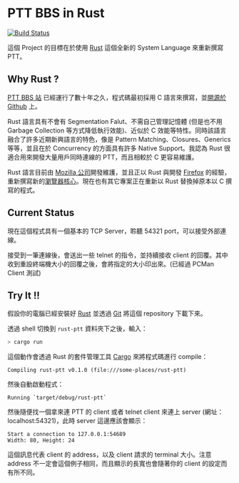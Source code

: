 # PTT BBS in Rust

[![Build Status](https://travis-ci.org/SLMT/rust-ptt.svg?branch=master)](https://travis-ci.org/SLMT/rust-ptt)

這個 Project 的目標在於使用 [Rust][3] 這個全新的 System Language 來重新撰寫 PTT。

## Why Rust ?

[PTT BBS 站][1] 已經運行了數十年之久，程式碼最初採用 C 語言來撰寫，並[開源於 Github][2] 上。

Rust 語言具有不會有 Segmentation Falut、不需自己管理記憶體 (但是也不用 Garbage Collection 等方式降低執行效能)、近似於 C 效能等特性。同時該語言融合了許多近期新興語言的特色，像是 Pattern Matching、Closures、Generics 等等，並且在於 Concurrency 的方面具有許多 Native Support。我認為 Rust 很適合用來開發大量用戶同時連線的 PTT，而且相較於 C 更容易維護。

Rust 語言目前由 [Mozilla 公司][4]開發維護，並且正以 Rust 與開發 [Firefox][5] 的經驗，重新撰寫新的[瀏覽器核心][6]。現在也有其它專案正在重新以 Rust 替換掉原本以 C 撰寫的程式。

## Current Status

現在這個程式具有一個基本的 TCP Server，聆聽 54321 port，可以接受外部連線。

接受到一筆連線後，會送出一些 telnet 的指令，並持續接收 client 的回覆。其中收到重設終端機大小的回覆之後，會將指定的大小印出來。(已經過 PCMan Client 測試)

## Try It !!

假設你的電腦已經安裝好 [Rust][3] 並透過 [Git][8] 將這個 repository 下載下來。

透過 shell 切換到 `rust-ptt` 資料夾下之後，輸入：

```bash
> cargo run
```

這個動作會透過 Rust 的套件管理工具 [Cargo][9] 來將程式碼進行 compile：

```
Compiling rust-ptt v0.1.0 (file:///some-places/rust-ptt)
```

然後自動啟動程式：

```
Running `target/debug/rust-ptt`
```

然後隨便找一個拿來連 PTT 的 client 或者 telnet client 來連上 server (網址：localhost:54321)，此時 server 這邊應該會顯示：

```
Start a connection to 127.0.0.1:54689
Width: 80, Height: 24
```

這個訊息代表 client 的 address，以及 client 請求的 terminal 大小。注意 address 不一定會這個例子相同，而且顯示的長寬也會隨著你的 client 的設定而有所不同。

[1]: https://www.ptt.cc/index.html
[2]: https://github.com/ptt/pttbbs
[3]: https://www.rust-lang.org/en-US/
[4]: http://mozilla.com.tw/
[5]: https://www.mozilla.org/zh-TW/firefox/new/
[6]: https://github.com/servo/servo
[7]: https://github.com/vanilladb/vanillacore
[8]: https://git-scm.com/
[9]: https://crates.io/
